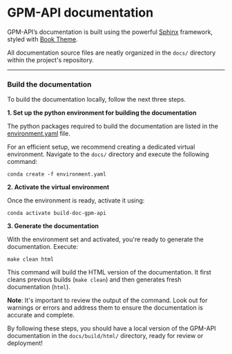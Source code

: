 # GPM-API documentation

GPM-API’s documentation is built using the powerful [Sphinx](https://www.sphinx-doc.org/en/master/) framework,
styled with [Book Theme](https://sphinx-book-theme.readthedocs.io/en/stable/index.html).

All documentation source files are neatly organized in the `docs/` directory within the project's repository.

-----------------------------------------------------------------

### Build the documentation

To build the documentation locally, follow the next three steps.

**1. Set up the python environment for building the documentation**

The python packages required to build the documentation are listed in the [environment.yaml](https://github.com/ghiggi/gpm_api/blob/main/docs/environment.yaml) file.

For an efficient setup, we recommend creating a dedicated virtual environment.
Navigate to the `docs/` directory and execute the following command:

```
conda create -f environment.yaml
```

**2. Activate the virtual environment**

Once the environment is ready, activate it using:

```
conda activate build-doc-gpm-api
```

**3. Generate the documentation**

With the environment set and activated, you're ready to generate the documentation.
Execute:

```
make clean html
```

This command will build the HTML version of the documentation.
It first cleans previous builds (`make clean`) and then generates fresh documentation (`html`).

**Note**: It's important to review the output of the command. Look out for warnings or errors and address them to ensure the documentation is accurate and complete.

By following these steps, you should have a local version of the GPM-API documentation in the ``docs/build/html/`` directory,
ready for review or deployment!
